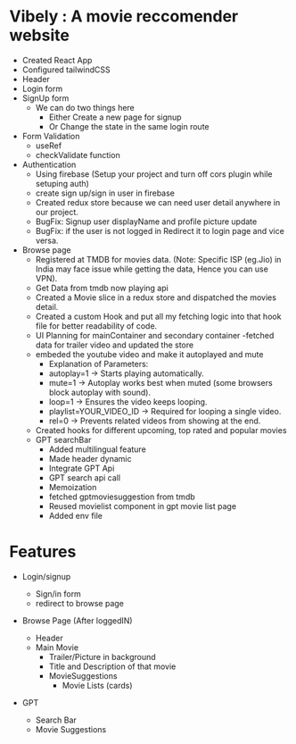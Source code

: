 # Vibely : A movie reccomender website
 - Created React App
 - Configured tailwindCSS
 - Header
 - Login form
 - SignUp form
    - We can do two things here
      - Either Create a new page for signup
      - Or Change the state in the same login route
 - Form Validation
   - useRef
   - checkValidate function
 - Authentication
   - Using firebase (Setup your project and turn off cors plugin while setuping auth)
   - create sign up/sign in user in firebase
   - Created redux store because we can need user detail anywhere in our project.
   - BugFix: Signup user displayName and profile picture update
   - BugFix: if the user is not logged in Redirect it to login page and vice versa.
 - Browse page
   - Registered at TMDB for movies data. (Note: Specific ISP (eg.Jio) in India may face issue while getting the data, Hence you can use VPN).
   - Get Data from tmdb now playing api
   - Created a Movie slice in a redux store and dispatched the movies detail.
   - Created a custom Hook and put all my fetching logic into that hook file for better readability of code.
   - UI Planning for mainContainer and secondary container
   -fetched data for trailer video and updated the store
   - embeded the youtube video and make it autoplayed and mute
     - Explanation of Parameters:
      - autoplay=1 → Starts playing automatically.
      - mute=1 → Autoplay works best when muted (some browsers block autoplay with sound).
      - loop=1 → Ensures the video keeps looping.
      - playlist=YOUR_VIDEO_ID → Required for looping a single video.
      - rel=0 → Prevents related videos from showing at the end.
   - Created hooks for different upcoming, top rated and popular movies
   - GPT searchBar
     - Added multilingual feature
     - Made header dynamic
     - Integrate GPT Api
     - GPT search api call
     - Memoization
     - fetched gptmoviesuggestion from tmdb
     - Reused movielist component in gpt movie list page
     - Added env file
     


# Features
 - Login/signup
    - Sign/in form
    - redirect to browse page
 - Browse Page (After loggedIN)
   - Header
   - Main Movie
      - Trailer/Picture in background
      - Title and Description of that movie
      - MovieSuggestions
         - Movie Lists (cards)
    
 - GPT
    - Search Bar
    - Movie Suggestions